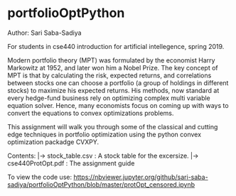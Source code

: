# portfolioOptPython
Author: Sari Saba-Sadiya

For students in cse440 introduction for artificial intellegence, spring 2019.

Modern portfolio theory (MPT) was formulated by the economist Harry Markowitz at 1952, and later won him a Nobel Prize. The key concept of MPT is that by calculating the risk, expected returns, and correlations between stocks one can choose a portfolio (a group of holdings in different stocks) to maximize his expected returns. His methods, now standard at every hedge-fund business rely on optimizing complex multi variable equation solver. Hence, many economists focus on coming up with ways to convert the equations to convex optimizations problems.

This assignment will walk you through some of the classical and cutting edge techniques in portfolio optimization using the python convex optimization packadge CVXPY.

Contents:
|-> stock_table.csv   : A stock table for the excersize.
|-> cse440ProtOpt.pdf : The assignment guide

To view the code use:
https://nbviewer.jupyter.org/github/sari-saba-sadiya/portfolioOptPython/blob/master/protOpt_censored.ipynb
